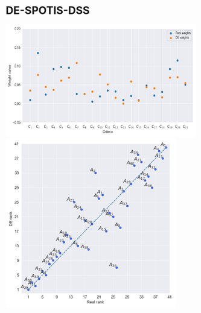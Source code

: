 # DE-SPOTIS-DSS
<img src="https://github.com/energyinpython/DE-SPOTIS-DSS/blob/main/animations/weights_gif.gif" width="800" height="300">
<img src="https://github.com/energyinpython/DE-SPOTIS-DSS/blob/main/animations/rankings_gif.gif" width="450" height="450">
